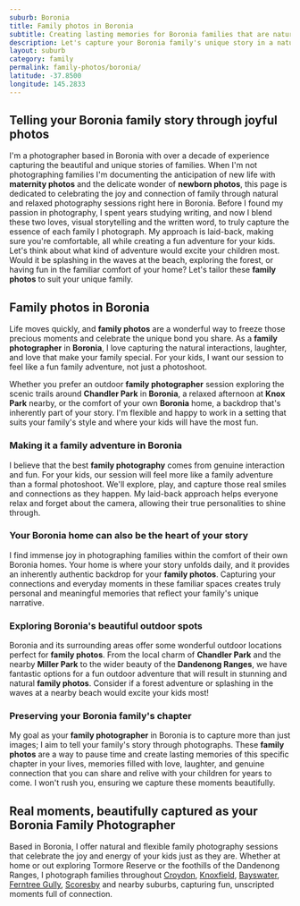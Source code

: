 ```yaml
---
suburb: Boronia
title: Family photos in Boronia
subtitle: Creating lasting memories for Boronia families that are natural and fun
description: Let's capture your Boronia family's unique story in a natural and heartfelt way, either in your home or at one of Boronia's beautiful locations.
layout: suburb
category: family
permalink: family-photos/boronia/
latitude: -37.8500
longitude: 145.2833
---
```


## Telling your Boronia family story through joyful photos

I'm a photographer based in Boronia with over a decade of experience capturing the beautiful and unique stories of families. When I'm not photographing families I'm documenting the anticipation of new life with **maternity photos** and the delicate wonder of **newborn photos**, this page is dedicated to celebrating the joy and connection of family through natural and relaxed photography sessions right here in Boronia. Before I found my passion in photography, I spent years studying writing, and now I blend these two loves, visual storytelling and the written word, to truly capture the essence of each family I photograph. My approach is laid-back, making sure you're comfortable, all while creating a fun adventure for your kids. Let's think about what kind of adventure would excite your children most. Would it be splashing in the waves at the beach, exploring the forest, or having fun in the familiar comfort of your home? Let's tailor these **family photos** to suit your unique family.

## Family photos in Boronia

Life moves quickly, and **family photos** are a wonderful way to freeze those precious moments and celebrate the unique bond you share. As a **family photographer** in **Boronia**, I love capturing the natural interactions, laughter, and love that make your family special. For your kids, I want our session to feel like a fun family adventure, not just a photoshoot.

Whether you prefer an outdoor **family photographer** session exploring the scenic trails around **Chandler Park** in **Boronia**, a relaxed afternoon at **Knox Park** nearby, or the comfort of your own **Boronia** home, a backdrop that's inherently part of your story. I'm flexible and happy to work in a setting that suits your family's style and where your kids will have the most fun.

### Making it a family adventure in Boronia

I believe that the best **family photography** comes from genuine interaction and fun. For your kids, our session will feel more like a family adventure than a formal photoshoot. We'll explore, play, and capture those real smiles and connections as they happen. My laid-back approach helps everyone relax and forget about the camera, allowing their true personalities to shine through.

### Your Boronia home can also be the heart of your story

I find immense joy in photographing families within the comfort of their own Boronia homes. Your home is where your story unfolds daily, and it provides an inherently authentic backdrop for your **family photos**. Capturing your connections and everyday moments in these familiar spaces creates truly personal and meaningful memories that reflect your family's unique narrative.

### Exploring Boronia's beautiful outdoor spots

Boronia and its surrounding areas offer some wonderful outdoor locations perfect for **family photos**. From the local charm of **Chandler Park** and the nearby **Miller Park** to the wider beauty of the **Dandenong Ranges**, we have fantastic options for a fun outdoor adventure that will result in stunning and natural **family photos**. Consider if a forest adventure or splashing in the waves at a nearby beach would excite your kids most!

### Preserving your Boronia family's chapter

My goal as your **family photographer** in Boronia is to capture more than just images; I aim to tell your family's story through photographs. These **family photos** are a way to pause time and create lasting memories of this specific chapter in your lives, memories filled with love, laughter, and genuine connection that you can share and relive with your children for years to come. I won't rush you, ensuring we capture these moments beautifully.

## Real moments, beautifully captured as your Boronia Family Photographer

Based in Boronia, I offer natural and flexible family photography sessions that celebrate the joy and energy of your kids just as they are. Whether at home or out exploring Tormore Reserve or the foothills of the Dandenong Ranges, I photograph families throughout [Croydon](/family-photos/croydon/), [Knoxfield](/family-photos/knoxfield/), [Bayswater](/family-photos/bayswater/), [Ferntree Gully](/family-photos/ferntree-gully/), [Scoresby](/family-photos/scoresby/) and nearby suburbs, capturing fun, unscripted moments full of connection.